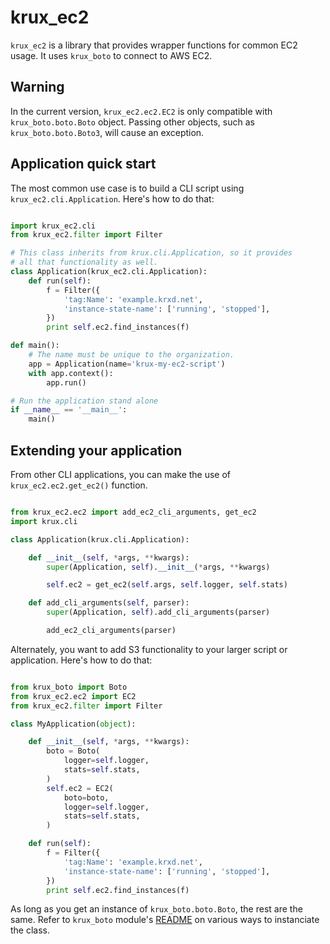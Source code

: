 # krux_ec2

`krux_ec2` is a library that provides wrapper functions for common EC2 usage. It uses `krux_boto` to connect to AWS EC2.

## Warning

In the current version, `krux_ec2.ec2.EC2` is only compatible with `krux_boto.boto.Boto` object. Passing other objects, such as `krux_boto.boto.Boto3`, will cause an exception.

## Application quick start

The most common use case is to build a CLI script using `krux_ec2.cli.Application`.
Here's how to do that:

```python

import krux_ec2.cli
from krux_ec2.filter import Filter

# This class inherits from krux.cli.Application, so it provides
# all that functionality as well.
class Application(krux_ec2.cli.Application):
    def run(self):
        f = Filter({
            'tag:Name': 'example.krxd.net',
            'instance-state-name': ['running', 'stopped'],
        })
        print self.ec2.find_instances(f)

def main():
    # The name must be unique to the organization.
    app = Application(name='krux-my-ec2-script')
    with app.context():
        app.run()

# Run the application stand alone
if __name__ == '__main__':
    main()

```

## Extending your application

From other CLI applications, you can make the use of `krux_ec2.ec2.get_ec2()` function.

```python

from krux_ec2.ec2 import add_ec2_cli_arguments, get_ec2
import krux.cli

class Application(krux.cli.Application):

    def __init__(self, *args, **kwargs):
        super(Application, self).__init__(*args, **kwargs)

        self.ec2 = get_ec2(self.args, self.logger, self.stats)

    def add_cli_arguments(self, parser):
        super(Application, self).add_cli_arguments(parser)

        add_ec2_cli_arguments(parser)

```

Alternately, you want to add S3 functionality to your larger script or application.
Here's how to do that:

```python

from krux_boto import Boto
from krux_ec2.ec2 import EC2
from krux_ec2.filter import Filter

class MyApplication(object):

    def __init__(self, *args, **kwargs):
        boto = Boto(
            logger=self.logger,
            stats=self.stats,
        )
        self.ec2 = EC2(
            boto=boto,
            logger=self.logger,
            stats=self.stats,
        )

    def run(self):
        f = Filter({
            'tag:Name': 'example.krxd.net',
            'instance-state-name': ['running', 'stopped'],
        })
        print self.ec2.find_instances(f)

```

As long as you get an instance of `krux_boto.boto.Boto`, the rest are the same. Refer to `krux_boto` module's [README](https://github.com/krux/python-krux-boto/blob/master/README.md) on various ways to instanciate the class.
